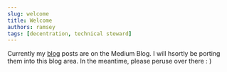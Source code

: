 ```yaml
---
slug: welcome
title: Welcome
authors: ramsey
tags: [decentration, technical steward]
---
```


Currently my [blog](https://decentration.medium.com/) posts are on the Medium Blog. I will hsortly be porting them into this blog area. In the meantime, please peruse over there : )